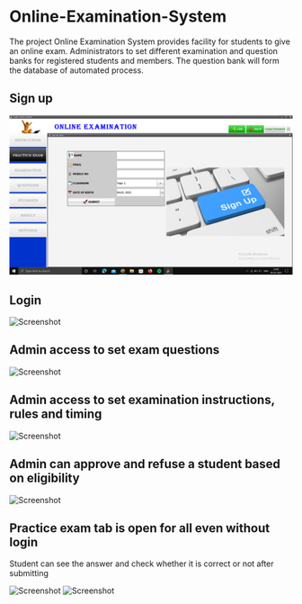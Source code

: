 # Online-Examination-System
The project Online Examination System provides facility for students to give an online exam. Administrators to set different examination and question banks for registered students and members. The question bank will form the database of automated process.

## Sign up
![Screenshot](1.png)

## Login
![Screenshot](https://github.com/Sneha2405/Online-Examination-System/blob/main/blob/main/Screenshot2.png)

## Admin access to set exam questions
![Screenshot](https://github.com/Sneha2405/Online-Examination-System/blob/main/blob/main/Screenshot3.png)

## Admin access to set examination instructions, rules and timing
![Screenshot](https://github.com/Sneha2405/Online-Examination-System/blob/main/blob/main/Screenshot4.png)

## Admin can approve and refuse a student based on eligibility
![Screenshot](https://github.com/Sneha2405/Online-Examination-System/blob/main/blob/main/Screenshot5.png)

## Practice exam tab is open for all even without login
 Student can see the answer and check whether it is correct or not after submitting
 
![Screenshot](https://github.com/Sneha2405/Online-Examination-System/blob/main/blob/main/Screenshot6.png)
![Screenshot](https://github.com/Sneha2405/Online-Examination-System/blob/main/blob/main/Screenshot7.png)
